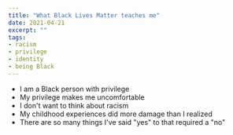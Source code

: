 ```yaml
---
title: "What Black Lives Matter teaches me"
date: 2021-04-21
excerpt: ""
tags:
- racism
- privilege
- identity
- being Black
---
```

- I am a Black person with privilege
- My privilege makes me uncomfortable
- I don't want to think about racism
- My childhood experiences did more damage than I realized
- There are so many things I've said "yes" to that required a "no"
